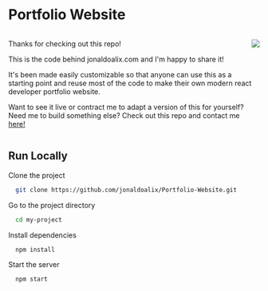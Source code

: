 # Portfolio Website

<div style="display: flex; flex-direction: row; flex-wrap: nowrap">
  <div style="float:left;">
    <p>Thanks for checking out this repo!</p>
    <p>This is the code behind jonaldoalix.com and I'm happy to share it!</p>
    <p>It's been made easily customizable so that anyone can use this as a starting point and reuse most of the code to make their own modern react developer portfolio website.</p>
    <p>Want to see it live or contract me to adapt a version of this for yourself? Need me to build something else? Check out this repo and contact me <a href="https://jonaldoalix.com">here!</a></p>
  </div>
  <div style="float:right;">
    <p align="center">
      <img src="https://jonaldoalix.com/JAColorizedLogo150.png" />
    </p>
  </div>
</div>

## Run Locally

Clone the project

```bash
  git clone https://github.com/jonaldoalix/Portfolio-Website.git
```

Go to the project directory

```bash
  cd my-project
```

Install dependencies

```bash
  npm install
```

Start the server

```bash
  npm start
```
